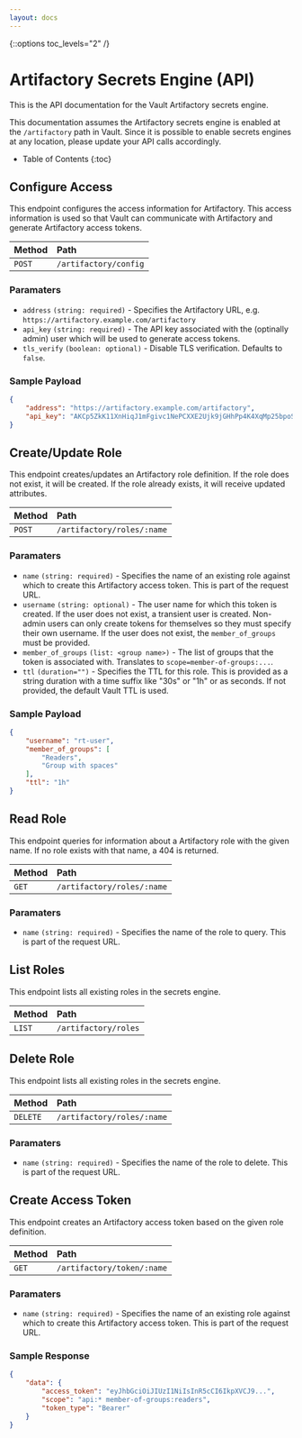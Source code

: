 ```yaml
---
layout: docs
---
```


{::options toc_levels="2" /}

# Artifactory Secrets Engine (API)

This is the API documentation for the Vault Artifactory secrets engine.

This documentation assumes the Artifactory secrets engine is enabled at the `/artifactory` path in Vault. Since it is possible to enable secrets engines at any location, please update your API calls accordingly.

* Table of Contents
{:toc}

## Configure Access

This endpoint configures the access information for Artifactory. This access information is used so that Vault can communicate with Artifactory and generate Artifactory access tokens.

| Method | Path |
|:-------|:-----|
|`POST`  | `/artifactory/config` |

### Paramaters

 * `address` `(string: required)` - Specifies the Artifactory URL, e.g. `https://artifactory.example.com/artifactory`
 * `api_key` `(string: required)` - The API key associated with the (optinally admin) user which will be used to generate access tokens.
 * `tls_verify` `(boolean: optional)` - Disable TLS verification. Defaults to `false`.


### Sample Payload

```json
{
    "address": "https://artifactory.example.com/artifactory",
    "api_key": "AKCp5ZkK11XnHiqJ1mFgivc1NePCXXE2Ujk9jGHhPp4K4XqMp25bpoSFeFwn6ExSBXy7n7uw9"
}
```

## Create/Update Role

This endpoint creates/updates an Artifactory role definition.  If the role does not exist, it will be created. If the role already exists, it will receive updated attributes.

| Method | Path |
|:-------|:-----|
|`POST`  | `/artifactory/roles/:name` |

### Paramaters

 * `name` `(string: required)` - Specifies the name of an existing role against which to create this Artifactory access token. This is part of the request URL.
 * `username` `(string: optional)` - The user name for which this token is created. If the user does not exist, a transient user is created. Non-admin users can only create tokens for themselves so they must specify their own username. If the user does not exist, the `member_of_groups` must be provided.
 * `member_of_groups` `(list: <group name>)` - The list of groups that the token is associated with. Translates to `scope=member-of-groups:...`.
 * `ttl` `(duration="")` - Specifies the TTL for this role. This is provided as a string duration with a time suffix like "30s" or "1h" or as seconds. If not provided, the default Vault TTL is used.


### Sample Payload

```json
{
    "username": "rt-user",
    "member_of_groups": [
        "Readers",
        "Group with spaces"
    ],
    "ttl": "1h"
}
```

## Read Role

This endpoint queries for information about a Artifactory role with the given name. If no role exists with that name, a 404 is returned.

| Method | Path |
|:-------|:-----|
|`GET`  | `/artifactory/roles/:name` |

### Paramaters

 * `name` `(string: required)` - Specifies the name of the role to query. This is part of the request URL.

## List Roles

This endpoint lists all existing roles in the secrets engine.

| Method | Path |
|:-------|:-----|
|`LIST`  | `/artifactory/roles` |

## Delete Role

This endpoint lists all existing roles in the secrets engine.

| Method | Path |
|:-------|:-----|
|`DELETE`  | `/artifactory/roles/:name` |

### Paramaters

 * `name` `(string: required)` - Specifies the name of the role to delete. This is part of the request URL. 

## Create Access Token

This endpoint creates an Artifactory access token based on the given role definition.


| Method | Path |
|:-------|:-----|
|`GET`   | `/artifactory/token/:name` |

### Paramaters

 * `name` `(string: required)` - Specifies the name of an existing role against which to create this Artifactory access token. This is part of the request URL. 

### Sample Response

```json
{
    "data": {
        "access_token": "eyJhbGciOiJIUzI1NiIsInR5cCI6IkpXVCJ9...",
        "scope": "api:* member-of-groups:readers",
        "token_type": "Bearer"
    }
}
```
